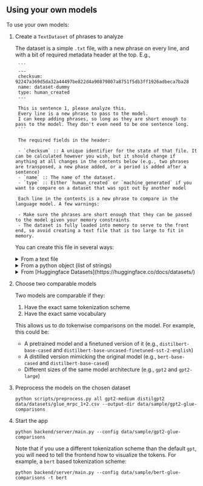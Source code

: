 ## Using your own models

To use your own models:

1. Create a `TextDataset` of phrases to analyze

    The dataset is a simple `.txt` file, with a new phrase on every line, and with a bit of required metadata header at the top. E.g.,
    
        ```
        ---
        checksum: 92247a369d5da32a44497be822d4a90879807a8751f5db3ff1926adbeca7ba28
        name: dataset-dummy
        type: human_created
        ---

        This is sentence 1, please analyze this.
        Every line is a new phrase to pass to the model.
        I can keep adding phrases, so long as they are short enough to pass to the model. They don't even need to be one sentence long.
        ```

        The required fields in the header:

        - `checksum` :: A unique identifier for the state of that file. It can be calculated however you wish, but it should change if anything at all changes in the contents below (e.g., two phrases are transposed, a new phase added, or a period is added after a sentence)
        - `name` :: The name of the dataset. 
        - `type` :: Either `human_created` or `machine_generated` if you want to compare on a dataset that was spit out by another model

        Each line in the contents is a new phrase to compare in the language model. A few warnings:

        - Make sure the phrases are short enough that they can be passed to the model given your memory constraints
        - The dataset is fully loaded into memory to serve to the front end, so avoid creating a text file that is too large to fit in memory.

    You can create this file in several ways:

    <details>
    <summary>From a text file</summary>
    So you have already collected all the phrases you want into a text file separated by newlines. Simply run:

    ```
    python scripts/make_dataset.py path/to/my_dataset.txt my_dataset -o folder/i/want/to/save/in
    ```
    </details>
    
    <details>
    <summary>From a python object (list of strings)</summary>
    Want to only work within python?

    ```python
    from analysis.create_dataset import create_text_dataset_from_object

    my_collection = ["Phrase 1", "My second phrase"]
    create_text_dataset_from_object(my_collection, "easy-first-dataset", "human_created", "folder/i/want/to/save/in")
    ```
    </details>
    
    <details>
    <summary>From [Huggingface Datasets](https://huggingface.co/docs/datasets/)</summary>
    It can be created from one of Huggingface's provided datasets with:

    ```python
    from analysis.create_dataset import create_text_dataset_from_hf_datasets
    import datasets
    import path_fixes as pf

    glue_mrpc = datasets.load_dataset("glue", "mrpc", split="train")
    name = "glue_mrpc_train"

    def ds2str(glue):
        """(e.g.,) Turn the first 50 sentences of the dataset into sentence information"""
        sentences = glue['sentence1'][:50]
        return "\n".join(sentences)

    create_text_dataset_from_hf_datasets(glue_mrpc, name, ds2str, ds_type="human_created", outfpath=pf.DATASETS)
    ```
    </details>



2. Choose two comparable models
    
    Two models are comparable if they:

    1. Have the exact same tokenization scheme
    2. Have the exact same vocabulary

    This allows us to do tokenwise comparisons on the model. For example, this could be:
    
    - A pretrained model and a finetuned version of it (e.g., `distilbert-base-cased` and `distilbert-base-uncased-finetuned-sst-2-english`)
    - A distilled version mimicking the original model (e.g., `bert-base-cased` and `distilbert-base-cased`)
    - Different sizes of the same model architecture (e.g., `gpt2` and `gpt2-large`)


3. Preprocess the models on the chosen dataset

    ```
    python scripts/preprocess.py all gpt2-medium distilgpt2 data/datasets/glue_mrpc_1+2.csv --output-dir data/sample/gpt2-glue-comparisons
    ```

4. Start the app

    ```
    python backend/server/main.py --config data/sample/gpt2-glue-comparisons
    ```

    Note that if you use a different tokenization scheme than the default `gpt`, you will need to tell the frontend how to visualize the tokens. For example, a `bert` based tokenization scheme:

    ```
    python backend/server/main.py --config data/sample/bert-glue-comparisons -t bert
    ```
